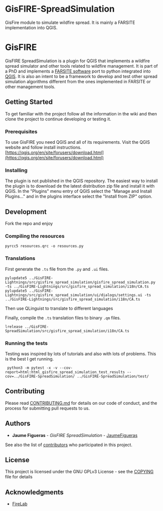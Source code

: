 # GisFIRE-SpreadSimulation
GisFire module to simulate wildfire spread. It is mainly a FARSITE implementation into QGIS.

# GisFIRE

GisFIRE SpreadSimulation is a plugin for QGIS that implements a wildfire spread simulator and other tools related to 
wildfire management. It is part of a PhD and implements a [FARSITE software](https://www.firelab.org/project/farsite) 
port to python integrated into [QGIS](https://qgis.org/en/site/). It is also an intent to be a framework to develop and 
test other spread simulation algorithms different from the ones implemented in FARSITE or other management tools.

## Getting Started

To get familiar with the project follow all the information in the wiki and then clone the project to continue 
developing or testing it.

### Prerequisites

To use GisFIRE you need QGIS and all of its requirements. Visit the QGIS website and follow install instructions.
[https://qgis.org/en/site/forusers/download.html](https://qgis.org/en/site/forusers/download.html)

### Installing

The plugin is not published in the QGIS repository. The easiest way to install the plugin is to download de the latest 
distribution zip file and install it with QGIS. In the "Plugins" menu entry of QGIS select the "Manage and Install 
Plugins..." and in the plugins interface select the "Install from ZIP" option.

## Development

Fork the repo and enjoy

### Compiling the resources

```console
pyrcc5 resources.qrc -o resources.py
```

### Translations

First generate the `.ts` file from the `.py` and `.ui` files.
```console
pylupdate5 ../GisFIRE-Lightnings/src/gisfire_spread_simulation/gisfire_spread_simulation.py -ts ../GisFIRE-Lightnings/src/gisfire_spread_simulation/i18n/CA.ts
pylupdate5 ../GisFIRE-Lightnings/src/gisfire_spread_simulation/ui/dialogs/settings.ui -ts ../GisFIRE-Lightnings/src/gisfire_spread_simulation/i18n/CA.ts
```

Then use QLinguist to translate to different languages

Finally, compile the `.ts` translation files to binary `.qm` files.
```console
lrelease ../GisFIRE-SpreadSimulation/src/gisfire_spread_simulation/i18n/CA.ts
```
### Running the tests

Testing was inspired by lots of tutorials and also with lots of problems. This is the best I get running.
```console
 python3 -m pytest -x -v --cov-report=html:html_gisfire_spread_simulation_test_results --cov=../GisFIRE-SpreadSimulation/ ../GisFIRE-SpreadSimulation/test/
```

## Contributing

Please read [CONTRIBUTING.md](CONTRIBUTING.md) for details on our code of conduct, and the process for submitting pull 
requests to us.

## Authors

* **Jaume Figueras** - *GisFIRE SpreadSimulation* - [JaumeFigueras](https://github.com/JaumeFigueras)

See also the list of [contributors](https://github.com/JaumeFigueras/GisFIRE/contributors) who participated in this 
project.

## License

This project is licensed under the GNU GPLv3 License - see the [COPYING](COPYING) file for details

## Acknowledgments

* [FireLab](https://www.firelab.org)
